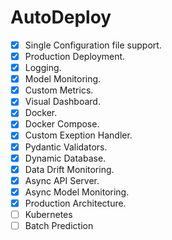 # AutoDeploy

- [x] Single Configuration file support.
- [x] Production Deployment.
- [x] Logging.
- [x] Model Monitoring.
- [x] Custom Metrics.
- [x] Visual Dashboard.
- [x] Docker.
- [x] Docker Compose.
- [x] Custom Exeption Handler.
- [x] Pydantic Validators.
- [x] Dynamic Database.
- [x] Data Drift Monitoring.
- [x] Async API Server.
- [x] Async Model Monitoring.
- [x] Production Architecture.
- [ ] Kubernetes
- [ ] Batch Prediction
